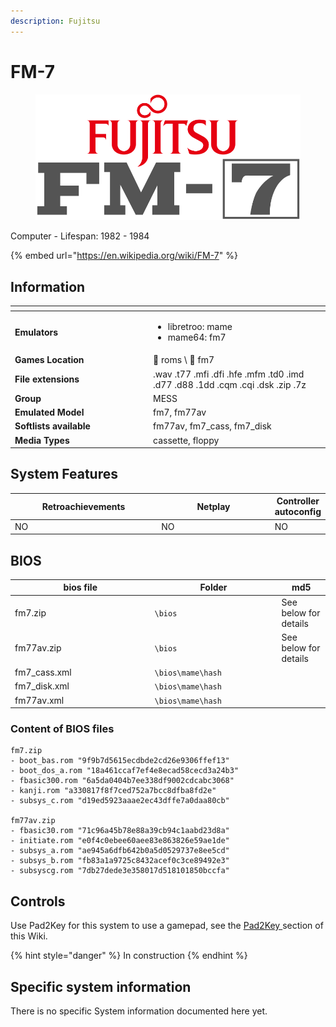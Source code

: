 ```yaml
---
description: Fujitsu
---
```


# FM-7

<div align="left">

<figure><img src="https://raw.githubusercontent.com/fabricecaruso/es-theme-carbon/52ff37c9e265587d006945a2ba695b5a962b3a3d/art/logos/fm7.svg" alt=""><figcaption></figcaption></figure>

</div>

Computer - Lifespan: 1982 - 1984

{% embed url="https://en.wikipedia.org/wiki/FM-7" %}

## Information

<table data-header-hidden><thead><tr><th width="207"></th><th></th><th data-hidden></th></tr></thead><tbody><tr><td><strong>Emulators</strong></td><td><ul><li>libretroo: mame</li><li>mame64: fm7</li></ul></td><td></td></tr><tr><td><strong>Games Location</strong></td><td><span data-gb-custom-inline data-tag="emoji" data-code="1f4c1">📁</span> roms \ <span data-gb-custom-inline data-tag="emoji" data-code="1f4c2">📂</span> fm7</td><td></td></tr><tr><td><strong>File extensions</strong></td><td>.wav .t77 .mfi .dfi .hfe .mfm .td0 .imd .d77 .d88 .1dd .cqm .cqi .dsk .zip .7z</td><td></td></tr><tr><td><strong>Group</strong></td><td>MESS</td><td></td></tr><tr><td><strong>Emulated Model</strong></td><td>fm7, fm77av</td><td></td></tr><tr><td><strong>Softlists available</strong></td><td>fm77av, fm7_cass, fm7_disk</td><td></td></tr><tr><td><strong>Media Types</strong></td><td>cassette, floppy</td><td></td></tr></tbody></table>

## System Features

<table><thead><tr><th width="245">Retroachievements</th><th width="200">Netplay</th><th>Controller autoconfig</th></tr></thead><tbody><tr><td>NO</td><td>NO</td><td>NO</td></tr></tbody></table>

## BIOS

<table><thead><tr><th width="209.55555555555557">bios file</th><th width="189">Folder</th><th>md5</th></tr></thead><tbody><tr><td>fm7.zip</td><td><code>\bios</code></td><td>See below for details</td></tr><tr><td>fm77av.zip</td><td><code>\bios</code></td><td>See below for details</td></tr><tr><td>fm7_cass.xml</td><td><code>\bios\mame\hash</code></td><td></td></tr><tr><td>fm7_disk.xml</td><td><code>\bios\mame\hash</code></td><td></td></tr><tr><td>fm77av.xml</td><td><code>\bios\mame\hash</code></td><td></td></tr></tbody></table>

### Content of BIOS files

```
fm7.zip
- boot_bas.rom "9f9b7d5615ecdbde2cd26e9306ffef13"
- boot_dos_a.rom "18a461ccaf7ef4e8ecad58cecd3a24b3"
- fbasic300.rom "6a5da0404b7ee338df9002cdcabc3068"
- kanji.rom "a330817f8f7ced752a7bcc8dfba8fd2e"
- subsys_c.rom "d19ed5923aaae2ec43dffe7a0daa80cb"

fm77av.zip
- fbasic30.rom "71c96a45b78e88a39cb94c1aabd23d8a"
- initiate.rom "e0f4c0ebee60aee83e863826e59ae1de"
- subsys_a.rom "ae945a6dfb642b0a5d0529737e8ee5cd"
- subsys_b.rom "fb83a1a9725c8432acef0c3ce89492e3"
- subsyscg.rom "7db27dede3e358017d518101850bccfa"
```

## Controls

Use Pad2Key for this system to use a gamepad, see the [Pad2Key ](../../../../../en/controllers/pad2key.md)section of this Wiki.

{% hint style="danger" %}
In construction
{% endhint %}

## Specific system information

There is no specific System information documented here yet.
